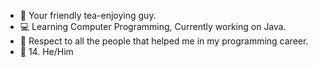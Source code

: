 - 🍵  Your friendly tea-enjoying guy.
- 💻  Learning Computer Programming, Currently working on Java.
- 🫡  Respect to all the people that helped me in my programming career.
- 👤  14.
He/Him

<!---
FlattestDisc108/FlattestDisc108 is a ✨ special ✨ repository because its `README.md` (this file) appears on your GitHub profile.
You can click the Preview link to take a look at your changes.
--->

